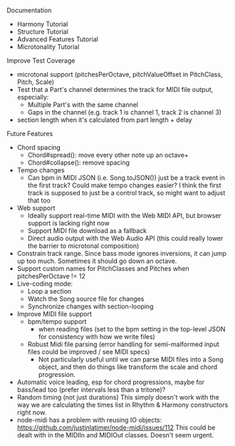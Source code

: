 Documentation
- Harmony Tutorial
- Structure Tutorial
- Advanced Features Tutorial
- Microtonality Tutorial

Improve Test Coverage
- microtonal support (pitchesPerOctave, pitchValueOffset in PitchClass, Pitch, Scale)
- Test that a Part's channel determines the track for MIDI file output, especially:
  - Multiple Part's with the same channel
  - Gaps in the channel (e.g. track 1 is channel 1, track 2 is channel 3)
- section length when it's calculated from part length + delay

Future Features
- Chord spacing 
  - Chord#spread(): move every other note up an octave+ 
  - Chord#collapse(): remove spacing
- Tempo changes
  - Can bpm in MIDI JSON (i.e. Song.toJSON()) just be a track event in the first track? 
    Could make tempo changes easier?
    I think the first track is supposed to just be a control track, so might want to adjust that too
- Web support
  - Ideally support real-time MIDI with the Web MIDI API, but browser support is lacking right now
  - Support MIDI file download as a fallback
  - Direct audio output with the Web Audio API (this could really lower the barrier to microtonal composition)
- Constrain track range. Since bass mode ignores inversions, it can jump up too much. Sometimes it should go down an octave.
- Support custom names for PitchClasses and Pitches when pitchesPerOctave != 12
- Live-coding mode:
  - Loop a section
  - Watch the Song source file for changes
  - Synchronize changes with section-looping
- Improve MIDI file support
  - bpm/tempo support
    - when reading files (set to the bpm setting in the top-level JSON for consistency with how we write files)
  - Robust Midi file parsing (error handling for semi-malformed input files could be improved / see MIDI specs)
    - Not particularly useful until we can parse MIDI files into a Song object, and then do things like transform 
      the scale and chord progression.    
- Automatic voice leading, esp for chord progressions, maybe for bass/lead too (prefer intervals less than a tritone)?
- Random timing (not just durations)
  This simply doesn't work with the way we are calculating the times list in Rhythm & Harmony constructors right now.
- node-midi has a problem with reusing IO objects: https://github.com/justinlatimer/node-midi/issues/112
  This could be dealt with in the MIDIIn and MIDIOut classes. Doesn't seem urgent.
    